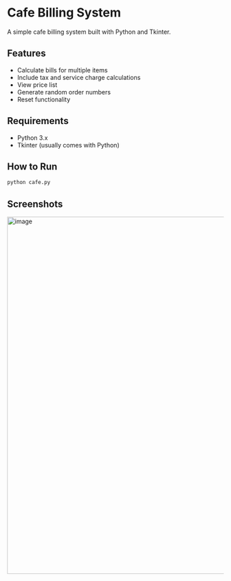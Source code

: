 # Cafe Billing System

A simple cafe billing system built with Python and Tkinter.

## Features

- Calculate bills for multiple items
- Include tax and service charge calculations
- View price list
- Generate random order numbers
- Reset functionality

## Requirements

- Python 3.x
- Tkinter (usually comes with Python)

## How to Run

```bash
python cafe.py
```

## Screenshots

<img width="1351" height="829" alt="image" src="https://github.com/user-attachments/assets/e2a67d46-7c54-4593-a1a0-d7d3fd61930b" />

